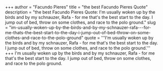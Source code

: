 +++
author = "Facundo Pieres"
title = "the best Facundo Pieres Quote"
description = "the best Facundo Pieres Quote: I'm usually woken up by the birds and by my schnauzer, Rafa - for me that's the best start to the day. I jump out of bed, throw on some clothes, and race to the polo ground."
slug = "im-usually-woken-up-by-the-birds-and-by-my-schnauzer-rafa---for-me-thats-the-best-start-to-the-day-i-jump-out-of-bed-throw-on-some-clothes-and-race-to-the-polo-ground"
quote = '''I'm usually woken up by the birds and by my schnauzer, Rafa - for me that's the best start to the day. I jump out of bed, throw on some clothes, and race to the polo ground.'''
+++
I'm usually woken up by the birds and by my schnauzer, Rafa - for me that's the best start to the day. I jump out of bed, throw on some clothes, and race to the polo ground.
